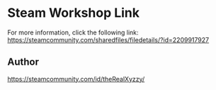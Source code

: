 # Steam Workshop Link

For more information, click the following link:
https://steamcommunity.com/sharedfiles/filedetails/?id=2209917927

## Author

https://steamcommunity.com/id/theRealXyzzy/
